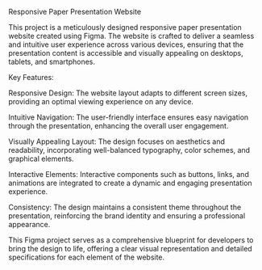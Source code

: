Responsive Paper Presentation Website

This project is a meticulously designed responsive paper presentation website created using Figma. The website is crafted to deliver a seamless and intuitive user experience across various devices, ensuring that the presentation content is accessible and visually appealing on desktops, tablets, and smartphones.

Key Features:

Responsive Design: The website layout adapts to different screen sizes, providing an optimal viewing experience on any device.

Intuitive Navigation: The user-friendly interface ensures easy navigation through the presentation, enhancing the overall user engagement.

Visually Appealing Layout: The design focuses on aesthetics and readability, incorporating well-balanced typography, color schemes, and graphical elements.

Interactive Elements: Interactive components such as buttons, links, and animations are integrated to create a dynamic and engaging presentation experience.

Consistency: The design maintains a consistent theme throughout the presentation, reinforcing the brand identity and ensuring a professional appearance.

This Figma project serves as a comprehensive blueprint for developers to bring the design to life, offering a clear visual representation and detailed specifications for each element of the website.

